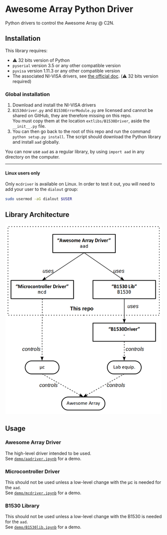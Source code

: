 # Awesome Array Python Driver

Python drivers to control the Awesome Array @ C2N.  

## Installation
This library requires:  
* ⚠️ 32 bits version of Python
* `pyserial` version 3.5 or any other compatible version
* `pyvisa` version 1.11.3 or any other compatible version
* The associated NI-VISA drivers, see [the official doc](https://pyvisa.readthedocs.io/en/latest/faq/getting_nivisa.html#faq-getting-nivisa). (⚠️ 32 bits version required)

### Global installation
1. Download and install the NI-VISA drivers
2. `B1530driver.py` and `B1530ErrorModule.py` are licensed and cannot be shared on GitHub, they are therefore missing on this repo.  
You must copy them at the location `extlibs/B1530Driver`, aside the `__init__.py` file.  
3. You can then go back to the root of this repo and run the command `python setup.py install`. The script should download the Python library and install `aad` globally.

You can now use `aad` as a regular library, by using `import aad` in any directory on the computer.

---
#### **Linux users only**
Only `mcdriver` is available on Linux. In order to test it out, you will need to add your user to the `dialout` group:  
```bash
sudo usermod -aG dialout $USER
```



## Library Architecture
<p align="center">
	<img src="misc/aad_arch.png?raw=true" alt="Library Architecture Diagram" />
</p>

## Usage
### Awesome Array Driver
The high-level driver intended to be used.  
See [`demo/aadriver.ipynb`](demo/aadriver.ipynb) for a demo. 

### Microcontroller Driver
This should not be used unless a low-level change with the µc is needed for the `aad`.  
See [`demo/mcdriver.ipynb`](demo/mcdriver.ipynb) for a demo.

### B1530 Library
This should not be used unless a low-level change with the B1530 is needed for the `aad`.  
See [`demo/B1530lib.ipynb`](demo/B1530lib.ipynb) for a demo.
